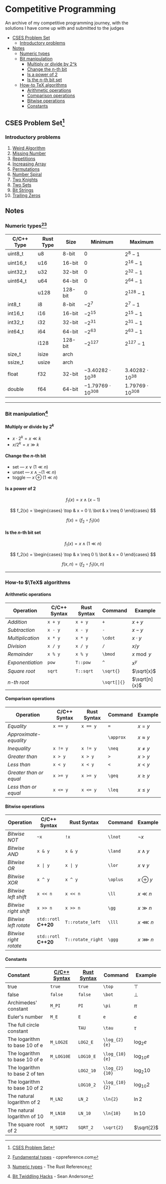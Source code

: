 # Competitive Programming

An archive of my competitive programming journey, with the\
solutions I have come up with and submitted to the judges

- [CSES Problem Set](#cses-problem-set1)
  - [Introductory problems](#introductory-problems)
- [Notes](#notes)
  - [Numeric types](#numeric-types23)
  - [Bit manipulation](#bit-manipulation4)
    - [Multiply or divide by 2^k](#multiply-or-divide-by-2k)
    - [Change the n-th bit](#change-the-n-th-bit)
    - [Is a power of 2](#is-a-power-of-2)
    - [Is the n-th bit set](#is-the-n-th-bit-set)
  - [How-to TeX algorithms](#how-to-tex-algorithms)
    - [Arithmetic operations](#arithmetic-operations)
    - [Comparison operations](#comparison-operations)
    - [Bitwise operations](#bitwise-operations)
    - [Constants](#constants)

## CSES Problem Set[^1]

[^1]: [CSES Problem Set](https://cses.fi/problemset/list/)

### Introductory problems

01. [Weird Algorithm](/cses-problem-set/01-introductory-problems/01-weird-algorithm/)
02. [Missing Number](/cses-problem-set/01-introductory-problems/02-missing-number/)
03. [Repetitions](/cses-problem-set/01-introductory-problems/03-repetitions/)
04. [Increasing Array](/cses-problem-set/01-introductory-problems/04-increasing-array/)
05. [Permutations](/cses-problem-set/01-introductory-problems/05-permutations/)
06. [Number Spiral](/cses-problem-set/01-introductory-problems/06-number-spiral/)
07. [Two Knights](/cses-problem-set/01-introductory-problems/07-two-knights/)
08. [Two Sets](/cses-problem-set/01-introductory-problems/08-two-sets/)
09. [Bit Strings](/cses-problem-set/01-introductory-problems/09-bit-strings/)
10. [Trailing Zeros](/cses-problem-set/01-introductory-problems/10-trailing-zeros/)

## Notes

### Numeric types[^2][^3]

[^2]: [Fundamental types](https://en.cppreference.com/w/cpp/language/types) - cppreference.com
[^3]: [Numeric types](https://doc.rust-lang.org/reference/types/numeric.html) - The Rust Reference

| C/C++ Type | Rust Type | Size    | Minimum                   | Maximum                  |
|------------|-----------|---------|---------------------------|--------------------------|
| uint8_t    | u8        | 8-bit   | $0$                       | $2^{8}-1$                |
| uint16_t   | u16       | 16-bit  | $0$                       | $2^{16}-1$               |
| uint32_t   | u32       | 32-bit  | $0$                       | $2^{32}-1$               |
| uint64_t   | u64       | 64-bit  | $0$                       | $2^{64}-1$               |
|            | u128      | 128-bit | $0$                       | $2^{128}-1$              |
| int8_t     | i8        | 8-bit   | $-2^{7}$                  | $2^{7}-1$                |
| int16_t    | i16       | 16-bit  | $-2^{15}$                 | $2^{15}-1$               |
| int32_t    | i32       | 32-bit  | $-2^{31}$                 | $2^{31}-1$               |
| int64_t    | i64       | 64-bit  | $-2^{63}$                 | $2^{63}-1$               |
|            | i128      | 128-bit | $-2^{127}$                | $2^{127}-1$              |
| size_t     | isize     | arch    |                           |                          |
| ssize_t    | usize     | arch    |                           |                          |
| float      | f32       | 32-bit  | $-3.40282 \cdot 10^{38}$  | $3.40282 \cdot 10^{38}$  |
| double     | f64       | 64-bit  | $-1.79769 \cdot 10^{308}$ | $1.79769 \cdot 10^{308}$ |

---

### Bit manipulation[^4]

[^4]: [Bit Twiddling Hacks](https://graphics.stanford.edu/~seander/bithacks.html) - Sean Anderson

#### Multiply or divide by $2^k$

- $x \cdot 2^k = x \ll k$
- $x / 2^k = x \gg k$

#### Change the $n$-th bit

- set — $x \lor (1 \ll n)$
- unset — $x \land \lnot(1 \ll n)$
- toggle — $x \oplus (1 \ll n)$

#### Is a power of $2$

$$f_1(x) = x \land (x - 1)$$

$$
f_2(x) =
\begin{cases}
  \top & x = 0 \\
  \bot & x \neq 0
\end{cases}
$$

$$f(x) = (f_2 \circ f_1)(x)$$

#### Is the $n$-th bit set

$$f_1(x) = x \land (1 \ll n)$$

$$
f_2(x) =
\begin{cases}
\top & x \neq 0 \\
\bot & x = 0
\end{cases}
$$

$$f(x, n) = (f_2 \circ f_1)(x, n)$$

---

### How-to $\TeX$ algorithms

#### Arithmetic operations

| Operation        | C/C++ Syntax    | Rust Syntax | Command     | Example       |
|------------------|-----------------|-------------|-------------|---------------|
| *Addition*       | `x + y`         | `x + y`     | `+`         | $x + y$       |
| *Subtraction*    | `x - y`         | `x - y`     | `-`         | $x - y$       |
| *Multiplication* | `x * y`         | `x * y`     | `\cdot`     | $x \cdot y$   |
| *Division*       | `x / y`         | `x / y`     | `/`         | $x / y$       |
| *Remainder*      | `x % y`         | `x % y`     | `\bmod`     | $x \bmod y$   |
| *Exponentiation* | `pow`           | `T::pow`    | `^`         | $x ^ y$       |
| *Square root*    | `sqrt`          | `T::sqrt`   | `\sqrt{}`   | $\sqrt{x}$    |
| $n$*-th root*    |                 |             | `\sqrt[]{}` | $\sqrt[n]{x}$ |

#### Comparison operations

| Operation               | C/C++ Syntax | Rust Syntax | Command   | Example       |
|-------------------------|--------------|-------------|-----------|---------------|
| *Equality*              | `x == y`     | `x == y`    | `=`       | $x = y$       |
| *Approximate-equality*  |              |             | `\approx` | $x \approx y$ |
| *Inequality*            | `x != y`     | `x != y`    | `\neq`    | $x \neq y$    |
| *Greater than*          | `x > y`      | `x > y`     | `>`       | $x > y$       |
| *Less than*             | `x < y`      | `x < y`     | `<`       | $x < y$       |
| *Greater than or equal* | `x >= y`     | `x >= y`    | `\geq`    | $x \geq y$    |
| *Less than or equal*    | `x <= y`     | `x <= y`    | `\leq`    | $x \leq y$    |

#### Bitwise operations

| Operation              | C/C++ Syntax          | Rust Syntax       | Command  | Example      |
|------------------------|-----------------------|-------------------|----------|--------------|
| *Bitwise NOT*          | `~x`                  | `!x`              | `\lnot`  | $\lnot x$    |
| *Bitwise AND*          | `x & y`               | `x & y`           | `\land`  | $x \land y$  |
| *Bitwise OR*           | `x \| y`              | `x \| y`          | `\lor`   | $x \lor y$   |
| *Bitwise XOR*          | `x ^ y`               | `x ^ y`           | `\oplus` | $x \oplus y$ |
| *Bitwise left shift*   | `x << n`              | `x << n`          | `\ll`    | $x \ll n$    |
| *Bitwise right shift*  | `x >> n`              | `x >> n`          | `\gg`    | $x \gg n$    |
| *Bitwise left rotate*  | `std::rotl` **C++20** | `T::rotate_left`  | `\lll`   | $x \lll n$   |
| *Bitwise right rotate* | `std::rotl` **C++20** | `T::rotate_right` | `\ggg`   | $x \ggg n$   |

#### Constants

| Constant                       | [C/C++ Syntax](# "math.h/cmath") | [Rust Syntax](# "core::{f64, f32}::consts") | Command        | Example        |
|:-------------------------------|----------------------------------|---------------------------------------------|----------------|----------------|
| true                           | `true`                           | `true`                                      | `\top`         | $\top$         |
| false                          | `false`                          | `false`                                     | `\bot`         | $\bot$         |
| Archimedes' constant           | `M_PI`                           | `PI`                                        | `\pi`          | $\pi$          |
| Euler's number                 | `M_E`                            | `E`                                         | `e`            | $e$            |
| The full circle constant       |                                  | `TAU`                                       | `\tau`         | $\tau$         |
| The logarithm to base 10 of e  | `M_LOG2E`                        | `LOG2_E`                                    | `\log_{2}{e}`  | $\log_{2}{e}$  |
| The logarithm to base 10 of e  | `M_LOG10E`                       | `LOG10_E`                                   | `\log_{10}{e}` | $\log_{10}{e}$ |
| The logarithm to base 2 of ten |                                  | `LOG2_10`                                   | `\log_{2}{10}` | $\log_{2}{10}$ |
| The logarithm to base 10 of 2  |                                  | `LOG10_2`                                   | `\log_{10}{2}` | $\log_{10}{2}$ |
| The natural logarithm of 2     | `M_LN2`                          | `LN_2`                                      | `\ln{2}`       | $\ln{2}$       |
| The natural logarithm of 10    | `M_LN10`                         | `LN_10`                                     | `\ln{10}`      | $\ln{10}$      |
| The square root of 2           | `M_SQRT2`                        | `SQRT_2`                                    | `\sqrt{2}`     | $\sqrt{2}$     |
